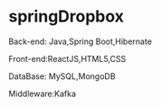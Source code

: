 # springDropbox
Back-end: Java,Spring Boot,Hibernate

Front-end:ReactJS,HTML5,CSS

DataBase: MySQL,MongoDB

Middleware:Kafka


